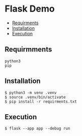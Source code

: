 # Flask Demo

- [Requirments](#requirmments)
- [Installation](#installation)
- [Execution](#execution)


## Requirmments
```
python3
pip
```

## Installation
```
$ python3 -m venv .venv
$ source .venv/bin/activate
$ pip install -r requirments.txt
```

## Execution

```
$ flask --app app --debug run
```